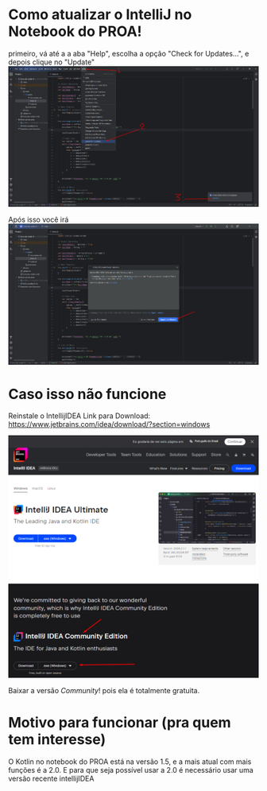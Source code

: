 # Como atualizar o IntelliJ no Notebook do PROA!

primeiro, vá até a a aba "Help", escolha a opção "Check for Updates...", e depois clique no "Update"
![](Screenshot_41.png)

Após isso você irá 
![](Screenshot_42.png)

# Caso isso não funcione

Reinstale o IntellijIDEA
Link para Download: https://www.jetbrains.com/idea/download/?section=windows

![alt text](image.png)

Baixar a versão *Community*! pois ela é totalmente gratuita.

# Motivo para funcionar (pra quem tem interesse)
O Kotlin no notebook do PROA está na versão 1.5, e a mais atual com mais funções é a 2.0. E para que seja possível usar a 2.0 é necessário usar uma versão recente intellijIDEA